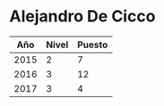 # Alejandro De Cicco

| Año | Nivel | Puesto |
| --- | --- | --- |
| 2015 | 2 | 7 |
| 2016 | 3 | 12 |
| 2017 | 3 | 4 |
